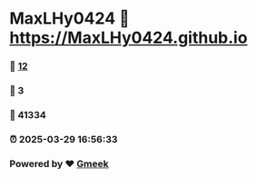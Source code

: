 # MaxLHy0424 :link: https://MaxLHy0424.github.io 
### :page_facing_up: [12](https://MaxLHy0424.github.io/tag.html) 
### :speech_balloon: 3 
### :hibiscus: 41334 
### :alarm_clock: 2025-03-29 16:56:33 
### Powered by :heart: [Gmeek](https://github.com/Meekdai/Gmeek)
